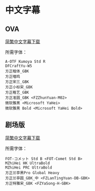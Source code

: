 # 中文字幕

## OVA

[简繁中文字幕下载](https://github.com/Nekomoekissaten-SUB/Nekomoekissaten-Storage/releases/download/subtitle_pkg/Haifuri_OVA_BD_zho.7z)

所需字体：
```
A-OTF Kumoya Std R
DFCraftYu-W5
方正楷体_GBK
方正喵鸣
方正宋三_GBK
方正小标宋_GBK
方正稚艺_GBK
方正准圆_GBK <FZZhunYuan-M02>
微软雅黑 <Microsoft YaHei>
微软雅黑 Bold <Microsoft YaHei Bold>
```

## 剧场版

[简繁中文字幕下载](https://github.com/Nekomoekissaten-SUB/Nekomoekissaten-Storage/releases/download/subtitle_pkg/Haifuri_Movie_BD_zho.7z)

所需字体：
```
FOT-コメット Std B <FOT-Comet Std B>
MZhiHei HK UltraBold
MZhiHei PRC UltraBold
方正兰亭黑Pro Global Heavy
方正兰亭圆_GBK_中 <FZLanTingYuan-DB-GBK>
方正特雅宋_GBK <FZYaSong-H-GBK>
```